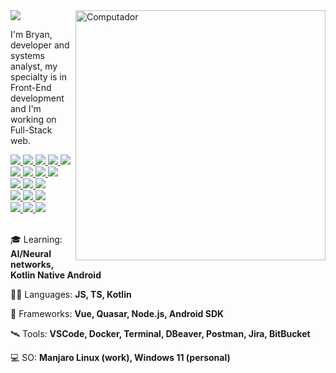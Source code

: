 <a href="https://github.com/bryandbernhardt">
    <img src="https://img.shields.io/static/v1?label=Overview&message=bryandbernhardt&color=6909FA&style=for-the-badge&logo=GitHub&labelColor=323330">
</a>
    
<img src="https://raw.githubusercontent.com/MicaelliMedeiros/micaellimedeiros/master/image/computer-illustration.png" min-width="400px" max-width="400px" width="400px" align="right" alt="Computador">

<p> 
  I'm Bryan, developer and systems analyst, my specialty is in Front-End development and I'm working on Full-Stack web.
</p>

<a href="https://github.com/bryandbernhardt">
    <img src="https://img.shields.io/badge/Vue-323330?style=for-the-badge&logo=vue.js&logoColor=3EB480" />
    <img src="https://img.shields.io/badge/Quasar-323330?style=for-the-badge&logo=quasar&logoColor=16B7FB" />
    <img src="https://img.shields.io/badge/jest-323330?style=for-the-badge&logo=jest&logoColor=%23C21325" />
    <img src="https://img.shields.io/badge/Node.js-323330?style=for-the-badge&logo=node.js&logoColor=4AB04E" />
    <img src="https://img.shields.io/badge/android-323330?style=for-the-badge&logo=android&logoColor=%3DDA84" />
    <br />
    <img src="https://img.shields.io/badge/JavaScript-323330?style=for-the-badge&logo=javascript&logoColor=F7DF1E" />
    <img src="https://img.shields.io/badge/TypeScript-323330?style=for-the-badge&logo=typescript&logoColor=007ACB" />
    <img src="https://img.shields.io/badge/SASS-323330.svg?style=for-the-badge&logo=SASS&logoColor=hotpink" />
    <img src="https://img.shields.io/badge/Kotlin-323330?style=for-the-badge&logo=kotlin&logoColor=7E53FE" />
    <br />
    <img src="https://img.shields.io/badge/Docker-323330?style=for-the-badge&logo=docker&logoColor=0090E1" />
    <img src="https://img.shields.io/badge/Windows%2011-323330.svg?style=for-the-badge&logo=Windows%2011&logoColor=%230079d5" />
    <img src="https://img.shields.io/badge/Manjaro-323330?style=for-the-badge&logo=manjaro&logoColor=35BFA4" />
    <br />
    <img src="https://img.shields.io/badge/Trello-323330.svg?style=for-the-badge&logo=Trello&logoColor=%23026AA7" />
    <img src="https://img.shields.io/badge/jira-323330.svg?style=for-the-badge&logo=jira&logoColor=%230A0FFF" />
    <img src="https://img.shields.io/badge/Postman-323330?style=for-the-badge&logo=postman&logoColor=FF6C37" />
    <br />
    <img src="https://img.shields.io/badge/bitbucket-323330.svg?style=for-the-badge&logo=bitbucket&logoColor=%230047B3" />
    <img src="https://img.shields.io/badge/NPM-323330.svg?style=for-the-badge&logo=npm&logoColor=%23CB3837" />
    <img src="https://img.shields.io/badge/yarn-323330.svg?style=for-the-badge&logo=yarn&logoColor=%232C8EBB" />
</a>

<br />
<br />

<p>
  🎓 Learning: <strong>AI/Neural networks, Kotlin Native Android</strong>
</p>

<p>
  🧑‍🚀 Languages: <strong>JS, TS, Kotlin</strong>
</p>

<p>
  🚀 Frameworks: <strong>Vue, Quasar, Node.js, Android SDK</strong>
</p>

<p>
  🛰️ Tools: <strong>VSCode, Docker, Terminal, DBeaver, Postman, Jira, BitBucket</strong>
</p>

<p>
  💻 SO: <strong>Manjaro Linux (work), Windows 11 (personal)</strong>
</p>
